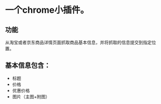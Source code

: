 # 一个chrome小插件。
## 功能
从淘宝或者京东商品详情页面抓取商品基本信息，并将抓取的信息提交到指定位置。

## 基本信息包含：
* 标题
* 价格
* 优惠价格
* 图片（主图+附图）
